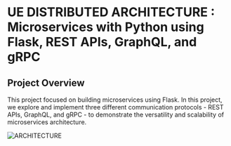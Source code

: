 # UE DISTRIBUTED ARCHITECTURE : Microservices with Python using Flask, REST APIs, GraphQL, and gRPC

## Project Overview
This project focused on building microservices using Flask. In this project, we explore and implement three different communication protocols - REST APIs, GraphQL, and gRPC - to demonstrate the versatility and scalability of microservices architecture.

![ARCHITECTURE](https://helene-coullon.fr/images/graphql.png#gh-dark-mode-only)
